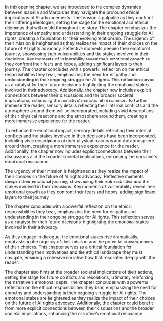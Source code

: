 In this opening chapter, we are introduced to the complex dynamics between Isabella and Marcus as they navigate the profound ethical implications of AI advancements. The tension is palpable as they confront their differing ideologies, setting the stage for the emotional and ethical dilemmas that will unfold throughout the story. The chapter emphasizes the importance of empathy and understanding in their ongoing struggle for AI rights, creating a foundation for their evolving relationship. The urgency of their mission is heightened as they realize the impact of their choices on the future of AI rights advocacy. Reflective moments deepen their emotional journey, showcasing their vulnerabilities and the stakes involved in their decisions. Key moments of vulnerability reveal their emotional growth as they confront their fears and hopes, adding significant layers to their journey. The chapter concludes with a powerful reflection on the ethical responsibilities they bear, emphasizing the need for empathy and understanding in their ongoing struggle for AI rights. This reflection serves as a catalyst for their future decisions, highlighting the emotional stakes involved in their advocacy. Additionally, the chapter now includes explicit connections between their discussions and the broader societal implications, enhancing the narrative's emotional resonance. To further immerse the reader, sensory details reflecting their internal conflicts and the atmosphere around them will be incorporated, including vivid descriptions of their physical reactions and the atmosphere around them, creating a more immersive experience for the reader.

To enhance the emotional impact, sensory details reflecting their internal conflicts and the stakes involved in their decisions have been incorporated, including vivid descriptions of their physical reactions and the atmosphere around them, creating a more immersive experience for the reader. Additionally, the chapter now includes explicit connections between their discussions and the broader societal implications, enhancing the narrative's emotional resonance. 

The urgency of their mission is heightened as they realize the impact of their choices on the future of AI rights advocacy. Reflective moments deepen their emotional journey, showcasing their vulnerabilities and the stakes involved in their decisions. Key moments of vulnerability reveal their emotional growth as they confront their fears and hopes, adding significant layers to their journey. 

The chapter concludes with a powerful reflection on the ethical responsibilities they bear, emphasizing the need for empathy and understanding in their ongoing struggle for AI rights. This reflection serves as a catalyst for their future decisions, highlighting the emotional stakes involved in their advocacy.

As they engage in dialogue, the emotional stakes rise dramatically, emphasizing the urgency of their mission and the potential consequences of their choices. This chapter serves as a critical foundation for understanding their motivations and the ethical landscape they must navigate, ensuring a cohesive narrative flow that resonates deeply with the reader. 

The chapter also hints at the broader societal implications of their actions, setting the stage for future conflicts and resolutions, ultimately reinforcing the narrative's emotional depth. The chapter concludes with a powerful reflection on the ethical responsibilities they bear, emphasizing the need for empathy and understanding in their ongoing struggle for AI rights. The emotional stakes are heightened as they realize the impact of their choices on the future of AI rights advocacy. Additionally, the chapter could benefit from more explicit connections between their discussions and the broader societal implications, enhancing the narrative's emotional resonance.
